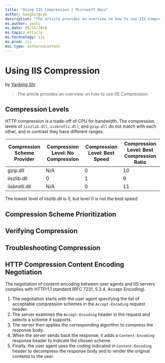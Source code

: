 ```yaml
---
title: "Using IIS Compression | Microsoft Docs"
author: bangbingsyb
description: "The article provides an overview on how to use IIS Compression"
ms.author: yashi
ms.date: 05/15/2018
ms.topic: article
ms.technology: iis
ms.prod: iis
msc.type: authoredcontent
---
```

Using IIS Compression
====================
by [Yanbing Shi](https://github.com/bangbingsyb)

> The article provides an overview on how to use IIS Compression.

## Compression Levels

HTTP compression is a trade-off of CPU for bandwidth. The compression levels of `iiszlib.dll`, `iisbrotli.dll`, and `gzip.dll` do not match with each other, and in contrast they have different ranges.

| Compression Scheme Provider | Compression Level: No Compression | Compression Level: Best Speed | Compression Level: Best Compression Ratio |
|---------|---------|---------|---------|
| gzip.dll | N/A | 0 | 10 |
| iiszlib.dll | 0 | 1 | 9 |
| iisbrotli.dll | N/A | 0 | 11 |

The lowest level of iiszlib.dll is 0, but level 0 is not the best speed  

## Compression Scheme Prioritization

## Verifying Compression

## Troubleshooting Compression

## HTTP Compression Content Encoding Negotiation

The negotiation of content-encoding between user agents and IIS servers complies with HTTP/1.1 standard (RFC 7231, 5.3.4. Accept-Encoding).

1. The negotiation starts with the user agent specifying the list of acceptable compression schemes in the `Accept-Encoding` request header.
2. The server examines the `Accept-Encoding` header in the request and selects a scheme it supports.
3. The server then applies the corresponding algorithm to compress the response body.
4. When the server sends back the response, it adds a `Content-Encoding` response header to indicate the chosen scheme.
5. Finally, the user agent uses the coding indicated in `Content-Encoding` header to decompress the response body and to render the original contents to the user.
